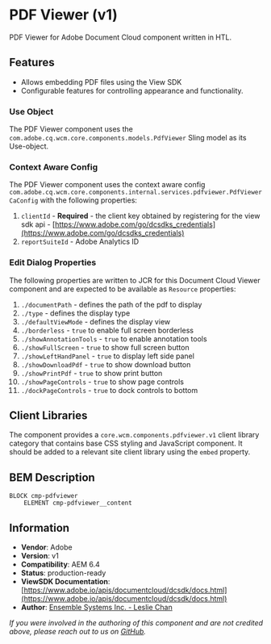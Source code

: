<!--
Copyright 2020 Adobe

Licensed under the Apache License, Version 2.0 (the "License");
you may not use this file except in compliance with the License.
You may obtain a copy of the License at

    http://www.apache.org/licenses/LICENSE-2.0

Unless required by applicable law or agreed to in writing, software
distributed under the License is distributed on an "AS IS" BASIS,
WITHOUT WARRANTIES OR CONDITIONS OF ANY KIND, either express or implied.
See the License for the specific language governing permissions and
limitations under the License.
-->
PDF Viewer (v1)
====
PDF Viewer for Adobe Document Cloud component written in HTL.

## Features

* Allows embedding PDF files using the View SDK
* Configurable features for controlling appearance and functionality. 

### Use Object
The PDF Viewer component uses the `com.adobe.cq.wcm.core.components.models.PdfViewer` Sling model as its Use-object.

### Context Aware Config
The PDF Viewer component uses the context aware config `com.adobe.cq.wcm.core.components.internal.services.pdfviewer.PdfViewerCaConfig` with the following properties:

1. `clientId` - **Required** - the client key obtained by registering for the view sdk api - [https://www.adobe.com/go/dcsdks_credentials](https://www.adobe.com/go/dcsdks_credentials)
2. `reportSuiteId` - Adobe Analytics ID

### Edit Dialog Properties
The following properties are written to JCR for this Document Cloud Viewer component and are expected to be available as `Resource` properties:

1. `./documentPath` - defines the path of the pdf to display
2. `./type` - defines the display type
3. `./defaultViewMode` - defines the display view
4. `./borderless` - `true` to enable full screen borderless
5. `./showAnnotationTools` - `true` to enable annotation tools
6. `./showFullScreen` - `true` to show full screen button
7. `./showLeftHandPanel` - `true` to display left side panel
8. `./showDownloadPdf` - `true` to show download button
9. `./showPrintPdf` - `true` to show print button
10. `./showPageControls` - `true` to show page controls
11. `./dockPageControls` - `true` to dock controls to bottom

## Client Libraries
The component provides a `core.wcm.components.pdfviewer.v1` client library category that contains base
CSS styling and JavaScript component. It should be added to a relevant site client library using the `embed` property.

## BEM Description
```
BLOCK cmp-pdfviewer
    ELEMENT cmp-pdfviewer__content
```

## Information
* **Vendor**: Adobe
* **Version**: v1
* **Compatibility**: AEM 6.4
* **Status**: production-ready
* **ViewSDK Documentation**: [https://www.adobe.io/apis/documentcloud/dcsdk/docs.html](https://www.adobe.io/apis/documentcloud/dcsdk/docs.html)
* **Author**: [Ensemble Systems Inc. - Leslie Chan](https://ensemble.com)

_If you were involved in the authoring of this component and are not credited above, please reach out to us on [GitHub](https://github.com/adobe/aem-core-wcm-components)._

